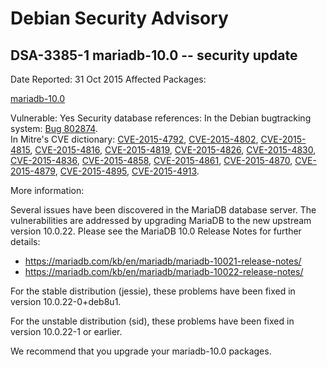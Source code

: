 
Debian Security Advisory
========================


DSA-3385-1 mariadb-10.0 -- security update
------------------------------------------



Date Reported:
31 Oct 2015
Affected Packages:

[mariadb-10.0](https://packages.debian.org/src:mariadb-10.0)

Vulnerable:
Yes
Security database references:
In the Debian bugtracking system: [Bug 802874](https://bugs.debian.org/cgi-bin/bugreport.cgi?bug=802874).  
In Mitre's CVE dictionary: [CVE-2015-4792](https://security-tracker.debian.org/tracker/CVE-2015-4792), [CVE-2015-4802](https://security-tracker.debian.org/tracker/CVE-2015-4802), [CVE-2015-4815](https://security-tracker.debian.org/tracker/CVE-2015-4815), [CVE-2015-4816](https://security-tracker.debian.org/tracker/CVE-2015-4816), [CVE-2015-4819](https://security-tracker.debian.org/tracker/CVE-2015-4819), [CVE-2015-4826](https://security-tracker.debian.org/tracker/CVE-2015-4826), [CVE-2015-4830](https://security-tracker.debian.org/tracker/CVE-2015-4830), [CVE-2015-4836](https://security-tracker.debian.org/tracker/CVE-2015-4836), [CVE-2015-4858](https://security-tracker.debian.org/tracker/CVE-2015-4858), [CVE-2015-4861](https://security-tracker.debian.org/tracker/CVE-2015-4861), [CVE-2015-4870](https://security-tracker.debian.org/tracker/CVE-2015-4870), [CVE-2015-4879](https://security-tracker.debian.org/tracker/CVE-2015-4879), [CVE-2015-4895](https://security-tracker.debian.org/tracker/CVE-2015-4895), [CVE-2015-4913](https://security-tracker.debian.org/tracker/CVE-2015-4913).  

More information:

Several issues have been discovered in the MariaDB database server. The
vulnerabilities are addressed by upgrading MariaDB to the new upstream
version 10.0.22. Please see the MariaDB 10.0 Release Notes for further
details:


* <https://mariadb.com/kb/en/mariadb/mariadb-10021-release-notes/>
* <https://mariadb.com/kb/en/mariadb/mariadb-10022-release-notes/>


For the stable distribution (jessie), these problems have been fixed in
version 10.0.22-0+deb8u1.


For the unstable distribution (sid), these problems have been fixed in
version 10.0.22-1 or earlier.


We recommend that you upgrade your mariadb-10.0 packages.





